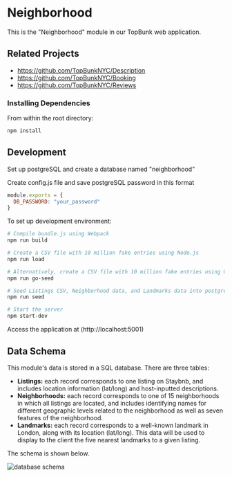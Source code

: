 # Neighborhood
This is the "Neighborhood" module in our TopBunk web application.


## Related Projects

  - https://github.com/TopBunkNYC/Description
  - https://github.com/TopBunkNYC/Booking
  - https://github.com/TopBunkNYC/Reviews

### Installing Dependencies

From within the root directory:

```sh
npm install
```

## Development
Set up postgreSQL and create a database named "neighborhood"

Create config.js file and save postgreSQL password in this format
```js
module.exports = {
  DB_PASSWORD: "your_password"
}
```

To set up development environment:
```sh
# Compile bundle.js using Webpack
npm run build

# Create a CSV file with 10 million fake entries using Node.js
npm run load

# Alternatively, create a CSV file with 10 million fake entries using Go
npm run go-seed

# Seed Listings CSV, Neighborhood data, and Landmarks data into postgreSQL database
npm run seed

# Start the server
npm start-dev
```

Access the application at (http://localhost:5001)


## Data Schema
This module's data is stored in a SQL database. There are three tables: 
* **Listings:** each record corresponds to one listing on Staybnb, and includes location information (lat/long) and host-inputted descriptions.
* **Neighborhoods:** each record corresponds to one of 15 neighborhoods in which all listings are located, and includes identifying names for different geographic levels related to the neighborhood as well as seven features of the neighborhood.
* **Landmarks:** each record corresponds to a well-known landmark in London, along with its location (lat/long). This data will be used to display to the client the five nearest landmarks to a given listing.

The schema is shown below.

![database schema](https://www.lucidchart.com/publicSegments/view/853181f4-358a-498e-ac6f-e406d5e1e8a9/image.png)
